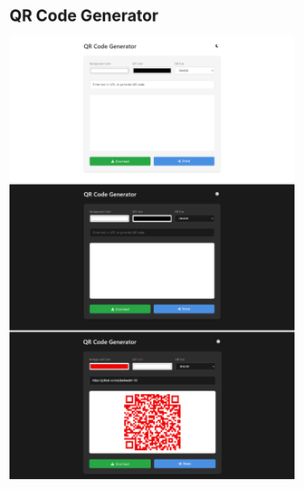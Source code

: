 # QR Code Generator
 <div align = "center">
  <img src = "light.png" alt = "light-theme">
 </div>

 <div align = "center">
  <img src = "dark.png" alt = "dark-theme">
 </div>

<div align = "center">
 <img src = "dark-qr.png" alt = "dark-qr">
</div>


 
 
